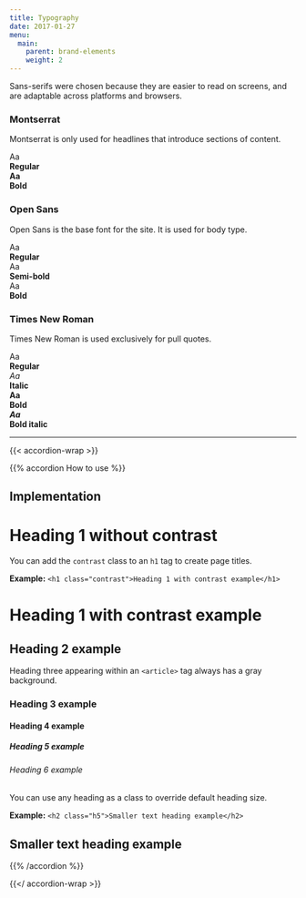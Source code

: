 ```yaml
---
title: Typography
date: 2017-01-27
menu:
  main:
    parent: brand-elements
    weight: 2
---
```


Sans-serifs were chosen because they are easier to read on screens, and are adaptable across platforms and browsers.

<h3 class="h6">Montserrat</h3>
<p>Montserrat is only used for headlines that introduce sections of content.</p>
<div class="row mbxl equal-height">
  <div class="medium-5 columns">
    <div class="sg-swatch sg-swatch--text">
      <div class="sg-swatch--top bg-white bdr-sidewalk sg-font-montserrat">
      Aa
      </div>
      <div class="sg-swatch--bottom equal">
        <b>Regular</b>
      </div>
    </div>
  </div>
  <div class="medium-5 columns end">
    <div class="sg-swatch sg-swatch--text">
      <div class="sg-swatch--top bg-white bdr-sidewalk sg-font-montserrat">
      <b>Aa</b>
      </div>
      <div class="sg-swatch--bottom equal">
        <b>Bold</b>
      </div>
    </div>
  </div>
</div>
<h3 class="h6">Open Sans</h3>
<p>Open Sans is the base font for the site. It is used for body type.</p>
<div class="row mbxl equal-height">
  <div class="medium-5 columns">
    <div class="sg-swatch sg-swatch--text">
      <div class="sg-swatch--top bg-white bdr-sidewalk sg-font-open-sans">
      Aa
      </div>
      <div class="sg-swatch--bottom equal">
        <b>Regular</b>
      </div>
    </div>
  </div>
  <div class="medium-5 columns end">
    <div class="sg-swatch sg-swatch--text">
      <div class="sg-swatch--top bg-white bdr-sidewalk sg-font-open-sans-semi">
      Aa
      </div>
      <div class="sg-swatch--bottom equal">
        <b>Semi-bold</b>
      </div>
    </div>
  </div>
  <div class="medium-5 columns end">
    <div class="sg-swatch sg-swatch--text">
      <div class="sg-swatch--top bg-white bdr-sidewalk sg-font-open-sans-bold">
      Aa
      </div>
      <div class="sg-swatch--bottom equal">
        <b>Bold</b>
      </div>
    </div>
  </div>
</div>

<h3 class="h6">Times New Roman</h3>
<p>Times New Roman is used exclusively for pull quotes.</p>
<div class="row mbxl equal-height">
  <div class="medium-5 columns">
    <div class="sg-swatch sg-swatch--text">
      <div class="sg-swatch--top bg-white bdr-sidewalk sg-font-times">
      Aa
      </div>
      <div class="sg-swatch--bottom equal">
        <b>Regular</b>
      </div>
    </div>
  </div>
  <div class="medium-5 columns end">
    <div class="sg-swatch sg-swatch--text">
      <div class="sg-swatch--top bg-white bdr-sidewalk sg-font-times">
      <i>Aa</i>
      </div>
      <div class="sg-swatch--bottom equal">
        <b>Italic</b>
      </div>
    </div>
  </div>
  <div class="medium-5 columns end">
    <div class="sg-swatch sg-swatch--text">
      <div class="sg-swatch--top bg-white bdr-sidewalk sg-font-times">
      <b>Aa</b>
      </div>
      <div class="sg-swatch--bottom equal">
        <b>Bold</b>
      </div>
    </div>
  </div>
  <div class="medium-5 columns end">
    <div class="sg-swatch sg-swatch--text">
      <div class="sg-swatch--top bg-white bdr-sidewalk sg-font-times">
      <b><i>Aa</i></b>
      </div>
      <div class="sg-swatch--bottom equal">
        <b>Bold italic</b>
      </div>
    </div>
  </div>
</div>

---

{{< accordion-wrap >}}

{{% accordion How to use %}}
## Implementation

<h1>Heading 1 without contrast</h1>

You can add the `contrast` class to an `h1` tag to create page titles.  

**Example:** `<h1 class="contrast">Heading 1 with contrast example</h1>`

<h1 class="contrast">Heading 1 with contrast example</h1>

<h2>Heading 2 example</h2>

Heading three appearing within an `<article>` tag always has a gray background.

<h3>Heading 3 example</h3>
<h4>Heading 4 example</h4>
<h5>Heading 5 example</h5>
<h6>Heading 6 example</h6>

You can use any heading as a class to override default heading size.  

**Example:** `<h2 class="h5">Smaller text heading example</h2>`
<h2 class="h5">Smaller text heading example</h2>

{{% /accordion %}}

{{</ accordion-wrap >}}
